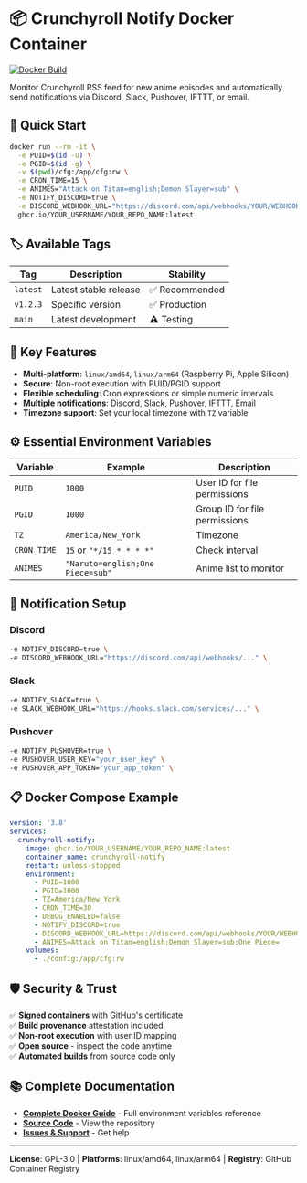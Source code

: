 # 📦 Crunchyroll Notify Docker Container

[![Docker Build](https://github.com/YOUR_USERNAME/YOUR_REPO_NAME/actions/workflows/docker-publish.yml/badge.svg)](https://github.com/YOUR_USERNAME/YOUR_REPO_NAME/actions/workflows/docker-publish.yml)

Monitor Crunchyroll RSS feed for new anime episodes and automatically send notifications via Discord, Slack, Pushover, IFTTT, or email.

## 🚀 Quick Start

```bash
docker run --rm -it \
  -e PUID=$(id -u) \
  -e PGID=$(id -g) \
  -v $(pwd)/cfg:/app/cfg:rw \
  -e CRON_TIME=15 \
  -e ANIMES="Attack on Titan=english;Demon Slayer=sub" \
  -e NOTIFY_DISCORD=true \
  -e DISCORD_WEBHOOK_URL="https://discord.com/api/webhooks/YOUR/WEBHOOK" \
  ghcr.io/YOUR_USERNAME/YOUR_REPO_NAME:latest
```

## 🏷️ Available Tags

| Tag | Description | Stability |
|-----|-------------|-----------|
| `latest` | Latest stable release | ✅ Recommended |
| `v1.2.3` | Specific version | ✅ Production |
| `main` | Latest development | ⚠️ Testing |

## 🔧 Key Features

- **Multi-platform**: `linux/amd64`, `linux/arm64` (Raspberry Pi, Apple Silicon)
- **Secure**: Non-root execution with PUID/PGID support
- **Flexible scheduling**: Cron expressions or simple numeric intervals
- **Multiple notifications**: Discord, Slack, Pushover, IFTTT, Email
- **Timezone support**: Set your local timezone with `TZ` variable

## ⚙️ Essential Environment Variables

| Variable | Example | Description |
|----------|---------|-------------|
| `PUID` | `1000` | User ID for file permissions |
| `PGID` | `1000` | Group ID for file permissions |
| `TZ` | `America/New_York` | Timezone |
| `CRON_TIME` | `15` or `"*/15 * * * *"` | Check interval |
| `ANIMES` | `"Naruto=english;One Piece=sub"` | Anime list to monitor |

## 🔔 Notification Setup

### Discord
```bash
-e NOTIFY_DISCORD=true \
-e DISCORD_WEBHOOK_URL="https://discord.com/api/webhooks/..." \
```

### Slack  
```bash
-e NOTIFY_SLACK=true \
-e SLACK_WEBHOOK_URL="https://hooks.slack.com/services/..." \
```

### Pushover
```bash
-e NOTIFY_PUSHOVER=true \
-e PUSHOVER_USER_KEY="your_user_key" \
-e PUSHOVER_APP_TOKEN="your_app_token" \
```

## 📋 Docker Compose Example

```yaml
version: '3.8'
services:
  crunchyroll-notify:
    image: ghcr.io/YOUR_USERNAME/YOUR_REPO_NAME:latest
    container_name: crunchyroll-notify
    restart: unless-stopped
    environment:
      - PUID=1000
      - PGID=1000
      - TZ=America/New_York
      - CRON_TIME=30
      - DEBUG_ENABLED=false
      - NOTIFY_DISCORD=true
      - DISCORD_WEBHOOK_URL=https://discord.com/api/webhooks/YOUR/WEBHOOK
      - ANIMES=Attack on Titan=english;Demon Slayer=sub;One Piece=
    volumes:
      - ./config:/app/cfg:rw
```

## 🛡️ Security & Trust

✅ **Signed containers** with GitHub's certificate  
✅ **Build provenance** attestation included  
✅ **Non-root execution** with user ID mapping  
✅ **Open source** - inspect the code anytime  
✅ **Automated builds** from source code only  

## 📚 Complete Documentation

- **[Complete Docker Guide](https://github.com/YOUR_USERNAME/YOUR_REPO_NAME/blob/main/DOCKER.md)** - Full environment variables reference
- **[Source Code](https://github.com/YOUR_USERNAME/YOUR_REPO_NAME)** - View the repository
- **[Issues & Support](https://github.com/YOUR_USERNAME/YOUR_REPO_NAME/issues)** - Get help

---

**License**: GPL-3.0 | **Platforms**: linux/amd64, linux/arm64 | **Registry**: GitHub Container Registry